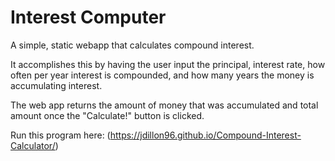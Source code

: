 # Interest Computer

A simple, static webapp that calculates compound interest.

It accomplishes this by having the user input the principal, interest rate, how often per year interest is compounded, and how many years the money is accumulating interest.

The web app returns the amount of money that was accumulated and total amount once the "Calculate!" button is clicked.

Run this program here: (https://jdillon96.github.io/Compound-Interest-Calculator/)
